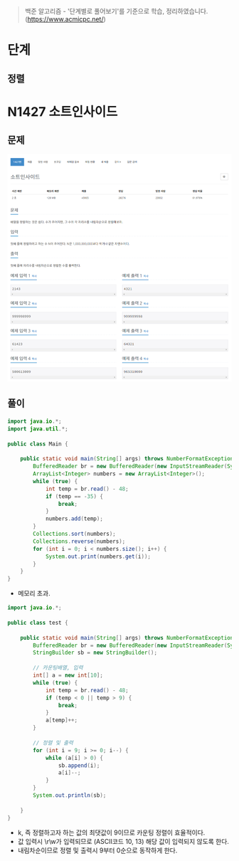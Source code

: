 > 백준 알고리즘 - '단계별로 풀어보기'를 기준으로 학습, 정리하였습니다.(https://www.acmicpc.net/)
# 단계 
## 정렬

# N1427 소트인사이드

## 문제
![](image/2022-01-03-14-47-16.png)

## 풀이
```java
import java.io.*;
import java.util.*;

public class Main {

	public static void main(String[] args) throws NumberFormatException, IOException {
		BufferedReader br = new BufferedReader(new InputStreamReader(System.in));
		ArrayList<Integer> numbers = new ArrayList<Integer>();
		while (true) {
			int temp = br.read() - 48;
			if (temp == -35) {
				break;
			}
			numbers.add(temp);
		}
		Collections.sort(numbers);
		Collections.reverse(numbers);
		for (int i = 0; i < numbers.size(); i++) {
			System.out.print(numbers.get(i));
		}
	}
}
```
* 메모리 초과.

```java
import java.io.*;

public class test {

	public static void main(String[] args) throws NumberFormatException, IOException {
		BufferedReader br = new BufferedReader(new InputStreamReader(System.in));
		StringBuilder sb = new StringBuilder();
		
		// 카운팅배열, 입력
		int[] a = new int[10];
		while (true) {
			int temp = br.read() - 48;
			if (temp < 0 || temp > 9) {
				break;
			}
			a[temp]++;
		}

		// 정렬 및 출력
		for (int i = 9; i >= 0; i--) {
			while (a[i] > 0) {
				sb.append(i);
				a[i]--;
			}
		}
		System.out.println(sb);

	}
}
```
* k, 즉 정렬하고자 하는 값의 최댓값이 9이므로 카운팅 정렬이 효율적이다.
* 값 입력시 \r\w가 입력되므로 (ASCII코드 10, 13) 해당 값이 입력되지 않도록 한다.
* 내림차순이므로 정렬 및 출력시 9부터 0순으로 동작하게 한다.